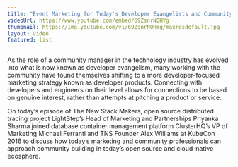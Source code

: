 ```yaml
---
title: "Event Marketing for Today's Developer Evangelists and Community Managers"
videoUrl: https://www.youtube.com/embed/69ZsnrNOHYg
thumbnail: https://img.youtube.com/vi/69ZsnrNOHYg/maxresdefault.jpg
layout: video
featured: list
---
```


As the role of a community manager in the technology industry has evolved into what is now known as developer evangelism, many working with the community have found themselves shifting to a more developer-focused marketing strategy known as developer products. Connecting with developers and engineers on their level allows for connections to be based on genuine interest, rather than attempts at pitching a product or service.

On today’s episode of The New Stack Makers, open source distributed tracing project LightStep’s Head of Marketing and Partnerships Priyanka Sharma joined database container management platform ClusterHQ’s VP of Marketing Michael Ferranti and TNS Founder Alex Williams at KubeCon 2016 to discuss how today’s marketing and community professionals can approach community building in today’s open source and cloud-native ecosphere.
